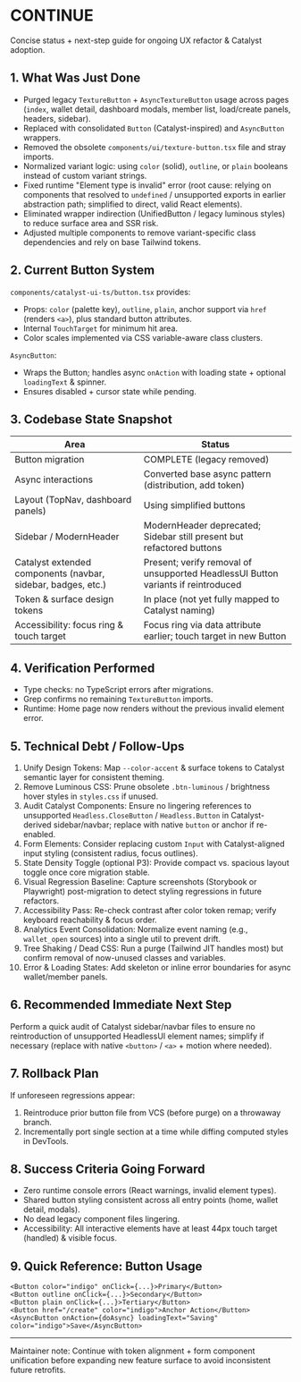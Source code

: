 # CONTINUE

Concise status + next-step guide for ongoing UX refactor & Catalyst adoption.

## 1. What Was Just Done
- Purged legacy `TextureButton` + `AsyncTextureButton` usage across pages (`index`, wallet detail, dashboard modals, member list, load/create panels, headers, sidebar).
- Replaced with consolidated `Button` (Catalyst-inspired) and `AsyncButton` wrappers.
- Removed the obsolete `components/ui/texture-button.tsx` file and stray imports.
- Normalized variant logic: using `color` (solid), `outline`, or `plain` booleans instead of custom variant strings.
- Fixed runtime "Element type is invalid" error (root cause: relying on components that resolved to `undefined` / unsupported exports in earlier abstraction path; simplified to direct, valid React elements).
- Eliminated wrapper indirection (UnifiedButton / legacy luminous styles) to reduce surface area and SSR risk.
- Adjusted multiple components to remove variant-specific class dependencies and rely on base Tailwind tokens.

## 2. Current Button System
`components/catalyst-ui-ts/button.tsx` provides:
- Props: `color` (palette key), `outline`, `plain`, anchor support via `href` (renders `<a>`), plus standard button attributes.
- Internal `TouchTarget` for minimum hit area.
- Color scales implemented via CSS variable-aware class clusters.

`AsyncButton`:
- Wraps the Button; handles async `onAction` with loading state + optional `loadingText` & spinner.
- Ensures disabled + cursor state while pending.

## 3. Codebase State Snapshot
| Area | Status |
|------|--------|
| Button migration | COMPLETE (legacy removed) |
| Async interactions | Converted base async pattern (distribution, add token) |
| Layout (TopNav, dashboard panels) | Using simplified buttons |
| Sidebar / ModernHeader | ModernHeader deprecated; Sidebar still present but refactored buttons |
| Catalyst extended components (navbar, sidebar, badges, etc.) | Present; verify removal of unsupported HeadlessUI Button variants if reintroduced |
| Token & surface design tokens | In place (not yet fully mapped to Catalyst naming) |
| Accessibility: focus ring & touch target | Focus ring via data attribute earlier; touch target in new Button |

## 4. Verification Performed
- Type checks: no TypeScript errors after migrations.
- Grep confirms no remaining `TextureButton` imports.
- Runtime: Home page now renders without the previous invalid element error.

## 5. Technical Debt / Follow-Ups
1. Unify Design Tokens: Map `--color-accent` & surface tokens to Catalyst semantic layer for consistent theming.
2. Remove Luminous CSS: Prune obsolete `.btn-luminous` / brightness hover styles in `styles.css` if unused.
3. Audit Catalyst Components: Ensure no lingering references to unsupported `Headless.CloseButton` / `Headless.Button` in Catalyst-derived sidebar/navbar; replace with native `button` or anchor if re-enabled.
4. Form Elements: Consider replacing custom `Input` with Catalyst-aligned input styling (consistent radius, focus outlines).
5. State Density Toggle (optional P3): Provide compact vs. spacious layout toggle once core migration stable.
6. Visual Regression Baseline: Capture screenshots (Storybook or Playwright) post-migration to detect styling regressions in future refactors.
7. Accessibility Pass: Re-check contrast after color token remap; verify keyboard reachability & focus order.
8. Analytics Event Consolidation: Normalize event naming (e.g., `wallet_open` sources) into a single util to prevent drift.
9. Tree Shaking / Dead CSS: Run a purge (Tailwind JIT handles most) but confirm removal of now-unused classes and variables.
10. Error & Loading States: Add skeleton or inline error boundaries for async wallet/member panels.

## 6. Recommended Immediate Next Step
Perform a quick audit of Catalyst sidebar/navbar files to ensure no reintroduction of unsupported HeadlessUI element names; simplify if necessary (replace with native `<button>` / `<a>` + motion where needed).

## 7. Rollback Plan
If unforeseen regressions appear:
1. Reintroduce prior button file from VCS (before purge) on a throwaway branch.
2. Incrementally port single section at a time while diffing computed styles in DevTools.

## 8. Success Criteria Going Forward
- Zero runtime console errors (React warnings, invalid element types).
- Shared button styling consistent across all entry points (home, wallet detail, modals).
- No dead legacy component files lingering.
- Accessibility: All interactive elements have at least 44px touch target (handled) & visible focus.

## 9. Quick Reference: Button Usage
```tsx
<Button color="indigo" onClick={...}>Primary</Button>
<Button outline onClick={...}>Secondary</Button>
<Button plain onClick={...}>Tertiary</Button>
<Button href="/create" color="indigo">Anchor Action</Button>
<AsyncButton onAction={doAsync} loadingText="Saving" color="indigo">Save</AsyncButton>
```

---
Maintainer note: Continue with token alignment + form component unification before expanding new feature surface to avoid inconsistent future retrofits.
